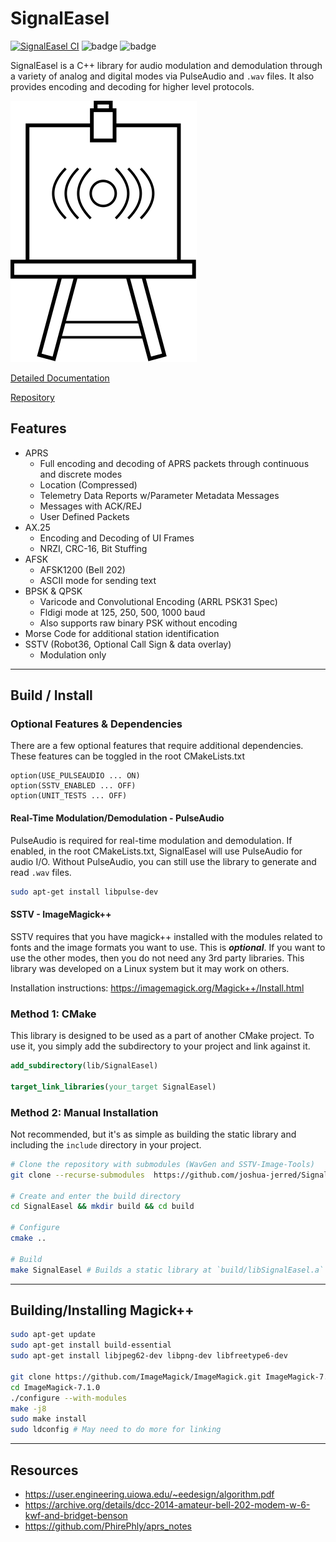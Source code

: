 # SignalEasel

[![SignalEasel CI](https://github.com/joshua-jerred/SignalEasel/actions/workflows/signal_easel_ci_cd.yaml/badge.svg)](https://github.com/joshua-jerred/SignalEasel/actions/workflows/signal_easel_ci_cd.yaml)
![badge](https://img.shields.io/endpoint?url=https://gist.githubusercontent.com/joshua-jerred/b51272b5db76d6d818ada419ce2d1bef/raw/code_coverage.json)
![badge](https://img.shields.io/endpoint?url=https://gist.githubusercontent.com/joshua-jerred/b51272b5db76d6d818ada419ce2d1bef/raw/doxygen_coverage.json)

SignalEasel is a C++ library for audio modulation and demodulation through a
variety of analog and digital modes via PulseAudio and `.wav` files. It also
provides encoding and decoding for higher level protocols.

![SignalEasel](docs/images/logo.svg)

[Detailed Documentation](https://signaleasel.joshuajer.red)

[Repository](https://github.com/joshua-jerred/SignalEasel)

## Features
- APRS
  - Full encoding and decoding of APRS packets through continuous and discrete modes
  - Location (Compressed)
  - Telemetry Data Reports w/Parameter Metadata Messages
  - Messages with ACK/REJ
  - User Defined Packets
- AX.25
  - Encoding and Decoding of UI Frames
  - NRZI, CRC-16, Bit Stuffing
- AFSK
  - AFSK1200 (Bell 202)
  - ASCII mode for sending text
- BPSK & QPSK
  - Varicode and Convolutional Encoding (ARRL PSK31 Spec)
  - Fldigi mode at 125, 250, 500, 1000 baud
  - Also supports raw binary PSK without encoding
- Morse Code for additional station identification
- SSTV (Robot36, Optional Call Sign & data overlay)
  - Modulation only

***

## Build / Install

### Optional Features & Dependencies

There are a few optional features that require additional dependencies. These
features can be toggled in the root CMakeLists.txt

```
option(USE_PULSEAUDIO ... ON)
option(SSTV_ENABLED ... OFF)
option(UNIT_TESTS ... OFF)
```

#### Real-Time Modulation/Demodulation - PulseAudio
PulseAudio is required for real-time modulation and demodulation. If enabled,
in the root CMakeLists.txt, SignalEasel will use PulseAudio for audio I/O.
Without PulseAudio, you can still use the library to generate and read `.wav`
files.

```bash
sudo apt-get install libpulse-dev
```

#### SSTV - ImageMagick++
SSTV requires that you have magick++ installed with the modules related to fonts and the image formats you want to use. This is ***optional***. If you want to use the other modes, then you do not need any 3rd party libraries. This library was developed on a Linux system but it may work on others.

Installation instructions: https://imagemagick.org/Magick++/Install.html

### Method 1: CMake
This library is designed to be used as a part of another CMake project. To use
it, you simply add the subdirectory to your project and link against it.

```cmake
add_subdirectory(lib/SignalEasel)

target_link_libraries(your_target SignalEasel)
```

### Method 2: Manual Installation
Not recommended, but it's as simple as building the static library and
including the `include` directory in your project.

```bash
# Clone the repository with submodules (WavGen and SSTV-Image-Tools)
git clone --recurse-submodules  https://github.com/joshua-jerred/SignalEasel

# Create and enter the build directory
cd SignalEasel && mkdir build && cd build

# Configure
cmake ..

# Build
make SignalEasel # Builds a static library at `build/libSignalEasel.a`
```

***

## Building/Installing Magick++

```bash
sudo apt-get update
sudo apt-get install build-essential
sudo apt-get install libjpeg62-dev libpng-dev libfreetype6-dev

git clone https://github.com/ImageMagick/ImageMagick.git ImageMagick-7.1.0
cd ImageMagick-7.1.0
./configure --with-modules
make -j8
sudo make install
sudo ldconfig # May need to do more for linking
```

***

## Resources

- https://user.engineering.uiowa.edu/~eedesign/algorithm.pdf
- https://archive.org/details/dcc-2014-amateur-bell-202-modem-w-6-kwf-and-bridget-benson
- https://github.com/PhirePhly/aprs_notes